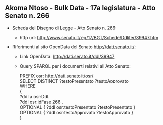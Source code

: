 ## Akoma Ntoso - Bulk Data - 17a legislatura - Atto Senato n. 266 ##

* Scheda del Disegno di Legge - Atto Senato n. 266:
	* http url: http://www.senato.it/leg/17/BGT/Schede/Ddliter/39947.htm

* Riferimenti al sito OpenData del Senato http://dati.senato.it/:
	* Link OpenData: http://dati.senato.it/ddl/39947
	* Query SPARQL per i documenti relativi all'Atto Senato:

        PREFIX osr: <http://dati.senato.it/osr/>  
		SELECT DISTINCT ?testoPresentato ?testoApprovato  
		WHERE  
		{  
		    ?ddl a osr:Ddl.  
		    ?ddl osr:idFase 266 .  
		    OPTIONAL { ?ddl osr:testoPresentato ?testoPresentato }  
		    OPTIONAL { ?ddl osr:testoApprovato ?testoApprovato }  
		}
		